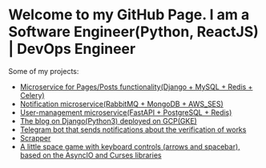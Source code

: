 # Welcome to my GitHub Page. I am a Software Engineer(Python, ReactJS) | DevOps Engineer

Some of my projects:
* [Microservice for Pages/Posts functionality(Django + MySQL + Redis + Celery)](https://github.com/alex-shef/innotter/tree/dev)
* [Notification microservice(RabbitMQ + MongoDB + AWS_SES)](https://github.com/alex-shef/notification-service/tree/dev)
* [User-management microservice(FastAPI + PostgreSQL + Redis)](https://github.com/alex-shef/user-management-service/tree/dev)
* [The blog on Django(Python3) deployed on GCP(GKE)](https://github.com/alex-shef/mysite)
* [Telegram bot that sends notifications about the verification of works](https://replit.com/@alexshef/devman-bot)
* [Scrapper](https://github.com/alex-shef/Scrapper)
* [A little space game with keyboard controls (arrows and spacebar), \
  based on the AsyncIO and Curses libraries](https://replit.com/@alexshef/Curses)
